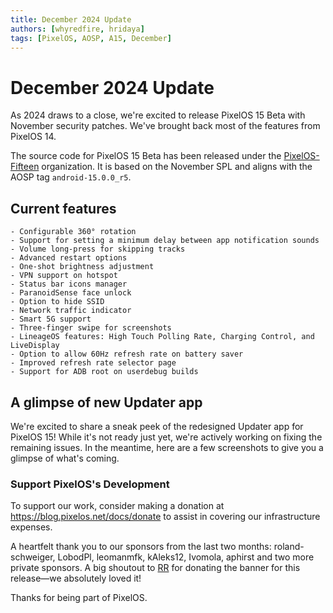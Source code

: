 ```yaml
---
title: December 2024 Update
authors: [whyredfire, hridaya]
tags: [PixelOS, AOSP, A15, December]
---
```


# December 2024 Update

As 2024 draws to a close, we're excited to release PixelOS 15 Beta with November security patches. We've brought back most of the features from PixelOS 14.

The source code for PixelOS 15 Beta has been released under the [PixelOS-Fifteen](https://github.com/PixelOS-Fifteen)
organization. It is based on the November SPL and aligns with the AOSP tag `android-15.0.0_r5`.

<Banner src="https://raw.githubusercontent.com/PixelOS-Releases/banners/fifteen/pixelos-light.jpg" />

## Current features

    - Configurable 360° rotation
    - Support for setting a minimum delay between app notification sounds
    - Volume long-press for skipping tracks
    - Advanced restart options
    - One-shot brightness adjustment
    - VPN support on hotspot
    - Status bar icons manager
    - ParanoidSense face unlock
    - Option to hide SSID
    - Network traffic indicator
    - Smart 5G support
    - Three-finger swipe for screenshots
    - LineageOS features: High Touch Polling Rate, Charging Control, and LiveDisplay
    - Option to allow 60Hz refresh rate on battery saver
    - Improved refresh rate selector page
    - Support for ADB root on userdebug builds

## A glimpse of new Updater app

We're excited to share a sneak peek of the redesigned Updater app for PixelOS
15! While it's not ready just yet, we're actively working on fixing the
remaining issues. In the meantime, here are a few screenshots to give you a
glimpse of what's coming.

<div class="flex flex-row gap-3 overflow-x-auto">
    <DeviceScreenshot src="https://raw.githubusercontent.com/PixelOS-CI/blog_assets/refs/heads/main/2024-12-03/updater_light.png" />
    <DeviceScreenshot src="https://raw.githubusercontent.com/PixelOS-CI/blog_assets/refs/heads/main/2024-12-03/updater_dark.png" />
    <DeviceScreenshot src="https://raw.githubusercontent.com/PixelOS-CI/blog_assets/refs/heads/main/2024-12-03/updater_black.png" />
</div>

### Support PixelOS's Development

To support our work, consider making a donation at <https://blog.pixelos.net/docs/donate> to assist in covering our infrastructure expenses.

A heartfelt thank you to our sponsors from the last two months: roland-schweiger, LobodPl, leomanmfk, kAleks12, Ivomola, aphirst and two more private sponsors.
A big shoutout to [RR](https://t.me/resurrectionremixx) for donating the banner for this release—we absolutely loved it!

Thanks for being part of PixelOS.
